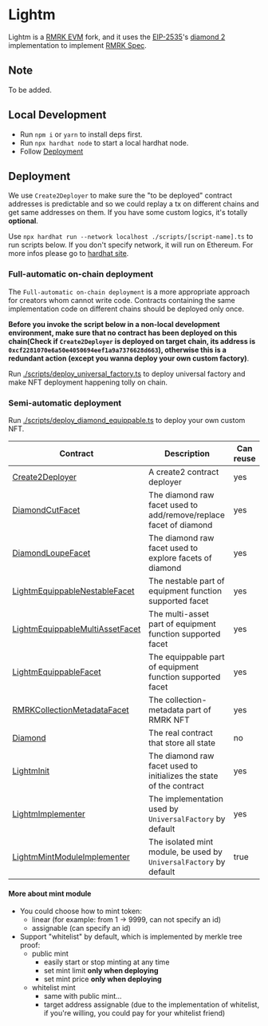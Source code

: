 # Lightm

Lightm is a [RMRK EVM](https://github.com/rmrk-team/evm) fork, and it uses the [EIP-2535](https://eips.ethereum.org/EIPS/eip-2535)'s [diamond 2](https://github.com/mudgen/diamond-2-hardhat) implementation to implement [RMRK Spec](https://github.com/rmrk-team/rmrk-spec/tree/master/standards/abstract).

## Note
To be added.

## Local Development
- Run `npm i` or `yarn` to install deps first.
- Run `npx hardhat node` to start a local hardhat node.
- Follow [Deployment](#deployment)

## Deployment

We use `Create2Deployer` to make sure the "to be deployed" contract addresses is predictable and so we could replay a tx on different chains and get same addresses on them. If you have some custom logics, it's totally **optional**.

Use `npx hardhat run --network localhost ./scripts/[script-name].ts` to run scripts below. If you don't specify network, it will run on Ethereum. For more infos please go to [hardhat site](https://hardhat.org/hardhat-runner/docs/getting-started).

### Full-automatic on-chain deployment

The `Full-automatic on-chain deployment` is a more appropriate approach for creators whom cannot write code. Contracts containing the same implementation code on different chains should be deployed only once. 

**Before you invoke the script below in a non-local development environment, make sure that no contract has been deployed on this chain(Check if `Create2Deployer` is deployed on target chain, its address is `0xcf2281070e6a50e4050694eef1a9a7376628d663`), otherwise this is a redundant action (except you wanna deploy your own custom factory)**.

Run [./scripts/deploy_universal_factory.ts](./scripts/deploy_universal_factory.ts) to deploy universal factory and make NFT deployment happening tolly on chain.

### Semi-automatic deployment

Run [./scripts/deploy_diamond_equippable.ts](./scripts/deploy_diamond_equippable.ts) to deploy your own custom NFT.

| Contract                                                                                   | Description                                                         | Can reuse |
| ------------------------------------------------------------------------------------------ | ------------------------------------------------------------------- | --------- |
| [Create2Deployer](./contracts/RMRK/Create2Deployer.sol)                                    | A create2 contract deployer                                         | yes       |
| [DiamondCutFacet](./contracts/RMRK/DiamondCutFacet.sol)                                    | The diamond raw facet used to add/remove/replace facet of diamond   | yes       |
| [DiamondLoupeFacet](./contracts/RMRK/DiamondLoupeFacet.sol)                                | The diamond raw facet used to explore facets of diamond             | yes       |
| [LightmEquippableNestableFacet](./contracts/RMRK/LightmEquippableNestableFacet.sol)        | The nestable part of equipment function supported facet             | yes       |
| [LightmEquippableMultiAssetFacet](./contracts/RMRK/LightmEquippableMultiAssetFacet.sol)    | The multi-asset part of equipment function supported facet          | yes       |
| [LightmEquippableFacet](./contracts/RMRK/LightmEquippableFacet.sol)                        | The equippable part of equipment function supported facet           | yes       |
| [RMRKCollectionMetadataFacet](./contracts/RMRK/RMRKCollectionMetadataFacet.sol)            | The collection-metadata part of RMRK NFT                            | yes       |
| [Diamond](./contracts/RMRK/Diamond.sol)                                                    | The real contract that store all state                              | no        |
| [LightmInit](./contracts/RMRK/LightmInit.sol)                                              | The diamond raw facet used to initializes the state of the contract | yes       |
| [LightmImplementer](./contracts/implementations/LightmImplementer.sol)                     | The implementation used by `UniversalFactory` by default            | yes       |
| [LightmMintModuleImplementer](./contracts/implementations/LightmMintModuleImplementer.sol) | The isolated mint module, be used by `UniversalFactory` by default  | true      |

#### More about mint module
- You could choose how to mint token:
  - linear (for example: from 1 -> 9999, can not specify an id)
  - assignable (can specify an id)
- Support "whitelist" by default, which is implemented by merkle tree proof:
  - public mint
    - easily start or stop minting at any time
    - set mint limit **only when deploying**
    - set mint price **only when deploying**
  - whitelist mint
    - same with public mint...
    - target address assignable (due to the implementation of whitelist, if you're willing, you could pay for your whitelist friend)